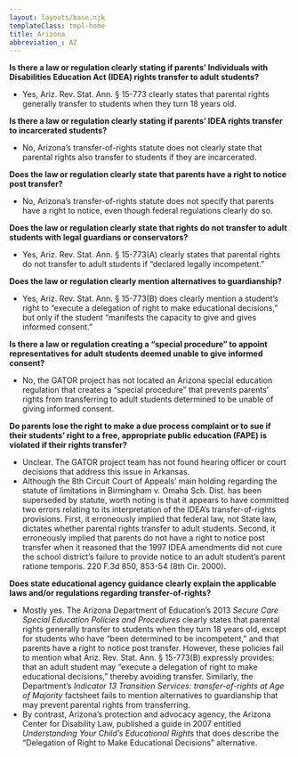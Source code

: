 ```yaml
---
layout: layouts/base.njk
templateClass: tmpl-home
title: Arizona
abbreviation_: AZ
---
```


**Is there a law or regulation clearly stating if parents’ Individuals with Disabilities Education Act (IDEA) rights transfer to adult students?**

- Yes, Ariz. Rev. Stat. Ann. § 15-773 clearly states that parental rights generally transfer to students when they turn 18 years old.

**Is there a law or regulation clearly stating if parents’ IDEA rights transfer to incarcerated students?**

- No, Arizona’s transfer-of-rights statute does not clearly state that parental rights also transfer to students if they are incarcerated.

**Does the law or regulation clearly state that parents have a right to notice post transfer?**

- No, Arizona’s transfer-of-rights statute does not specify that parents have a right to notice, even though federal regulations clearly do so.

**Does the law or regulation clearly state that rights do not transfer to adult students with legal guardians or conservators?**

- Yes, Ariz. Rev. Stat. Ann. § 15-773(A) clearly states that parental rights do not transfer to adult students if “declared legally incompetent.”

**Does the law or regulation clearly mention alternatives to guardianship?**

- Yes, Ariz. Rev. Stat. Ann. § 15-773(B) does clearly mention a student’s right to “execute a delegation of right to make educational decisions,” but only if the student “manifests the capacity to give and gives informed consent.”

**Is there a law or regulation creating a “special procedure” to appoint representatives for adult students deemed unable to give informed consent?**

- No, the GATOR project has not located an Arizona special education regulation that creates a “special procedure” that prevents parents’ rights from transferring to adult students determined to be unable of giving informed consent.

**Do parents lose the right to make a due process complaint or to sue if their students’ right to a free, appropriate public education (FAPE) is violated if their rights transfer?**

- Unclear. The GATOR project team has not found hearing officer or court decisions that address this issue in Arkansas.
- Although the 8th Circuit Court of Appeals’ main holding regarding the statute of limitations in Birmingham v. Omaha Sch. Dist. has been superseded by statute, worth noting is that it appears to have committed two errors relating to its interpretation of the IDEA’s transfer-of-rights provisions. First, it erroneously implied that federal law, not State law, dictates whether parental rights transfer to adult students. Second, it erroneously implied that parents do not have a right to notice post transfer when it reasoned that the 1997 IDEA amendments did not cure the school district’s failure to provide notice to an adult student’s parent ratione temporis. 220 F.3d 850, 853-54 (8th Cir. 2000).

**Does state educational agency guidance clearly explain the applicable laws and/or regulations regarding transfer-of-rights?**

- Mostly yes. The Arizona Department of Education’s 2013 _Secure Care Special Education Policies and Procedures_ clearly states that parental rights generally transfer to students when they turn 18 years old, except for students who have “been determined to be incompetent,” and that parents have a right to notice post transfer. However, these policies fail to mention what Ariz. Rev. Stat. Ann. § 15-773(B) expressly provides: that an adult student may “execute a delegation of right to make educational decisions,” thereby avoiding transfer. Similarly, the Department’s _Indicator 13 Transition Services: transfer-of-rights at Age of Majority_ factsheet fails to mention alternatives to guardianship that may prevent parental rights from transferring.
- By contrast, Arizona’s protection and advocacy agency, the Arizona Center for Disability Law, published a guide in 2007 entitled _Understanding Your Child’s Educational Rights_ that does describe the “Delegation of Right to Make Educational Decisions” alternative.
